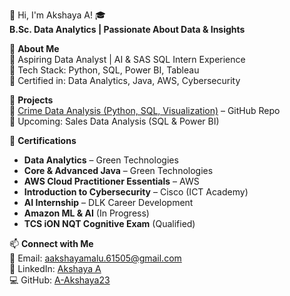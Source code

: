 👋 Hi, I'm Akshaya A! 🎓  
**B.Sc. Data Analytics | Passionate About Data & Insights**  

🚀 **About Me**  
🔹 Aspiring Data Analyst | AI & SAS SQL Intern Experience  
🔹 Tech Stack: Python, SQL, Power BI, Tableau  
🔹 Certified in: Data Analytics, Java, AWS, Cybersecurity  

📌 **Projects**  
🔹 [Crime Data Analysis (Python, SQL, Visualization)](https://github.com/A-Akshaya23) – GitHub Repo  
🔹 Upcoming: Sales Data Analysis (SQL & Power BI)  

📜 **Certifications**  
- **Data Analytics** – Green Technologies  
- **Core & Advanced Java** – Green Technologies  
- **AWS Cloud Practitioner Essentials** – AWS  
- **Introduction to Cybersecurity** – Cisco (ICT Academy)  
- **AI Internship** – DLK Career Development  
- **Amazon ML & AI** (In Progress)  
- **TCS iON NQT Cognitive Exam** (Qualified)  

📫 **Connect with Me**  
📧 Email: [aakshayamalu.61505@gmail.com](mailto:aakshayamalu.61505@gmail.com)  
🔗 LinkedIn: [Akshaya A](https://www.linkedin.com/in/akshaya-a-9ab440254)  
💻 GitHub: [A-Akshaya23](https://github.com/A-Akshaya23)  
